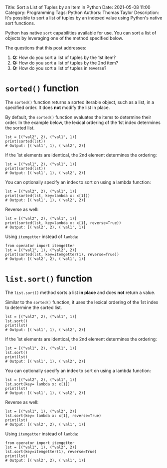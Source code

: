 Title: Sort a List of Tuples by an Item in Python
Date: 2021-05-08 11:00
Category: Programming
Tags: Python
Authors: Thomas Taylor
Description: It's possible to sort a list of tuples by an indexed value using Python's native sort functions.

Python has native `sort` capabilities available for use. You can sort a list of objects by leveraging one of the method specified below.

The questions that this post addresses:

1. **Q:** How do you sort a list of tuples by the 1st item? 
2. **Q:** How do you sort a list of tuples by the 2nd item?
3. **Q:** How do you sort a list of tuples in reverse?

# `sorted()` function

The `sorted()` function returns a sorted iterable object, such as a list, in a specified order. It does **not** modify the list in place.

By default, the `sorted()` function evaluates the items to determine their order. In the example below, the lexical ordering of the 1st index determines the sorted list.

```python3
lst = [("val2", 2), ("val1", 1)]
print(sorted(lst))
# Output: [('val1', 1), ('val2', 2)]
```

If the 1st elements are identical, the 2nd element determines the ordering:

```python3
lst = [("val1", 2), ("val1", 1)]
print(sorted(lst))
# Output: [('val1', 1), ('val2', 2)]
```

You can optionally specify an index to sort on using a lambda function:

```python3
lst = [("val2", 2), ("val1", 1)]
print(sorted(lst, key=lambda x: x[1]))
# Output: [('val1', 1), ('val2', 2)]
```

Reverse as well:

```python3
lst = [("val2", 2), ("val1", 1)]
print(sorted(lst, key=lambda x: x[1], reverse=True))
# Output: [('val2', 2), ('val1', 1)]
```

Using `itemgetter` instead of `lambda`:

```python3
from operator import itemgetter
lst = [("val1", 1), ("val2", 2)]
print(sorted(lst, key=itemgetter(1), reverse=True))
# Output: [('val2', 2), ('val1', 1)]
```

# `list.sort()` function

The `list.sort()` method sorts a list **in place** and does **not** return a value.

Similar to the `sorted()` function, it uses the lexical ordering of the 1st index to determine the sorted list.

```python3
lst = [("val2", 2), ("val1", 1)]
lst.sort()
print(lst)
# Output: [('val1', 1), ('val2', 2)]
```

If the 1st elements are identical, the 2nd element determines the ordering:

```python3
lst = [("val1", 2), ("val1", 1)]
lst.sort()
print(lst)
# Output: [('val1', 1), ('val2', 2)]
```

You can optionally specify an index to sort on using a lambda function:

```python3
lst = [("val2", 2), ("val1", 1)]
lst.sort(key= lambda x: x[1])
print(lst)
# Output: [('val1', 1), ('val2', 2)]
```

Reverse as well:

```python3
lst = [("val1", 1), ("val2", 2)]
lst.sort(key= lambda x: x[1], reverse=True)
print(lst)
# Output: [('val2', 2), ('val1', 1)]
```

Using `itemgetter` instead of `lambda`:

```python3
from operator import itemgetter
lst = [("val1", 1), ("val2", 2)]
lst.sort(key=itemgetter(1), reverse=True)
print(lst)
# Output: [('val2', 2), ('val1', 1)]
```